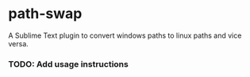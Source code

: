 # path-swap
A Sublime Text plugin to convert windows paths to linux paths and vice versa.

### TODO: Add usage instructions
